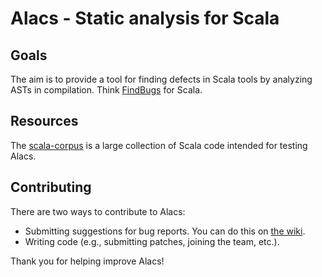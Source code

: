 # Alacs - Static analysis for Scala #
## Goals ##
The aim is to provide a tool for finding defects in Scala tools by analyzing ASTs in compilation. Think [FindBugs](http://findbugs.sourceforge.net/) for Scala.

## Resources 
The [scala-corpus](https://github.com/alacscala/scala-corpus) is a large collection of Scala code intended for testing Alacs.

## Contributing ##
There are two ways to contribute to Alacs:

* Submitting suggestions for bug reports. You can do this on [the wiki](https://github.com/alacscala/alacs/wiki).
* Writing code (e.g., submitting patches, joining the team, etc.).

Thank you for helping improve Alacs!

